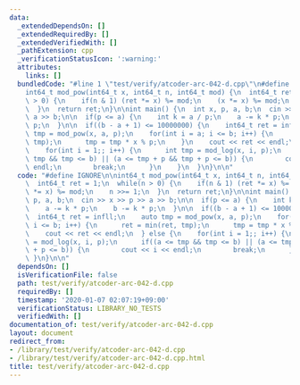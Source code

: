 ```yaml
---
data:
  _extendedDependsOn: []
  _extendedRequiredBy: []
  _extendedVerifiedWith: []
  _pathExtension: cpp
  _verificationStatusIcon: ':warning:'
  attributes:
    links: []
  bundledCode: "#line 1 \"test/verify/atcoder-arc-042-d.cpp\"\n#define IGNORE\n\n\
    int64_t mod_pow(int64_t x, int64_t n, int64_t mod) {\n  int64_t ret = 1;\n  while(n\
    \ > 0) {\n    if(n & 1) (ret *= x) %= mod;\n    (x *= x) %= mod;\n    n >>= 1;\n\
    \  }\n  return ret;\n}\n\nint main() {\n  int x, p, a, b;\n  cin >> x >> p >>\
    \ a >> b;\n\n  if(p <= a) {\n    int k = a / p;\n    a -= k * p;\n    b -= k *\
    \ p;\n  }\n\n  if((b - a + 1) <= 10000000) {\n    int64_t ret = infll;\n    auto\
    \ tmp = mod_pow(x, a, p);\n    for(int i = a; i <= b; i++) {\n      ret = min(ret,\
    \ tmp);\n      tmp = tmp * x % p;\n    }\n    cout << ret << endl;\n  } else {\n\
    \    for(int i = 1;; i++) {\n      int tmp = mod_log(x, i, p);\n      if((a <=\
    \ tmp && tmp <= b) || (a <= tmp + p && tmp + p <= b)) {\n        cout << i <<\
    \ endl;\n        break;\n      }\n    }\n  }\n}\n\n"
  code: "#define IGNORE\n\nint64_t mod_pow(int64_t x, int64_t n, int64_t mod) {\n\
    \  int64_t ret = 1;\n  while(n > 0) {\n    if(n & 1) (ret *= x) %= mod;\n    (x\
    \ *= x) %= mod;\n    n >>= 1;\n  }\n  return ret;\n}\n\nint main() {\n  int x,\
    \ p, a, b;\n  cin >> x >> p >> a >> b;\n\n  if(p <= a) {\n    int k = a / p;\n\
    \    a -= k * p;\n    b -= k * p;\n  }\n\n  if((b - a + 1) <= 10000000) {\n  \
    \  int64_t ret = infll;\n    auto tmp = mod_pow(x, a, p);\n    for(int i = a;\
    \ i <= b; i++) {\n      ret = min(ret, tmp);\n      tmp = tmp * x % p;\n    }\n\
    \    cout << ret << endl;\n  } else {\n    for(int i = 1;; i++) {\n      int tmp\
    \ = mod_log(x, i, p);\n      if((a <= tmp && tmp <= b) || (a <= tmp + p && tmp\
    \ + p <= b)) {\n        cout << i << endl;\n        break;\n      }\n    }\n \
    \ }\n}\n\n"
  dependsOn: []
  isVerificationFile: false
  path: test/verify/atcoder-arc-042-d.cpp
  requiredBy: []
  timestamp: '2020-01-07 02:07:19+09:00'
  verificationStatus: LIBRARY_NO_TESTS
  verifiedWith: []
documentation_of: test/verify/atcoder-arc-042-d.cpp
layout: document
redirect_from:
- /library/test/verify/atcoder-arc-042-d.cpp
- /library/test/verify/atcoder-arc-042-d.cpp.html
title: test/verify/atcoder-arc-042-d.cpp
---
```

